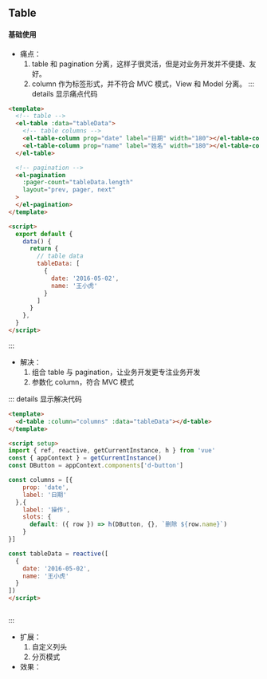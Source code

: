 ## Table 

#### 基础使用
  
- 痛点：
  1. table 和 pagination 分离，这样子很灵活，但是对业务开发并不便捷、友好。
  2. column 作为标签形式，并不符合 MVC 模式，View 和 Model 分离。
::: details 显示痛点代码
```html
<template>
  <!-- table -->
  <el-table :data="tableData">
    <!-- table columns -->
    <el-table-column prop="date" label="日期" width="180"></el-table-column>
    <el-table-column prop="name" label="姓名" width="180"></el-table-column>
  </el-table>

  <!-- pagination -->
  <el-pagination
    :pager-count="tableData.length"
    layout="prev, pager, next"
  >
  </el-pagination>
</template>

<script>
  export default {
    data() {
      return {
        // table data
        tableData: [
          {
            date: '2016-05-02',
            name: '王小虎'
          }
        ]
      }
    },
  }
</script>

```

:::
- 解决：
  1. 组合 table 与 pagination，让业务开发更专注业务开发
  2. 参数化 column，符合 MVC 模式


::: details 显示解决代码
```html
<template>
  <d-table :column="columns" :data="tableData"></d-table>
</template>

<script setup>
import { ref, reactive, getCurrentInstance, h } from 'vue'
const { appContext } = getCurrentInstance()
const DButton = appContext.components['d-button']

const columns = [{
    prop: 'date',
    label: '日期'
  },{
    label: '操作',
    slots: {
      default: ({ row }) => h(DButton, {}, `删除 ${row.name}`)
    }
}]

const tableData = reactive([
  {
    date: '2016-05-02',
    name: '王小虎'
  }
])
</script>



```
:::
- 扩展：
  1. 自定义列头
  2. 分页模式
- 效果：
<div id="diy">
  <d-table :column="column" :data="tableData"></d-table>
</div>

<script setup>
import { ref, reactive, h, getCurrentInstance } from 'vue'
const { appContext } = getCurrentInstance()
const DButton = appContext.components['d-button']
const ddialog = ref();
const column = [
  {
    prop: 'date',
    label: '日期'
  },
  {
    prop: 'name',
    label: '姓名'
  },
  {
    prop: 'address',
    label: '地址'
  },
  {
    label: '操作',
    slots: {
      default: ({ row }) => h(DButton, {}, `删除 ${row.name}`)
    }

  }
]
const tableData = reactive([
  {
    date: '2016-05-02',
    name: '王小虎',
    address: '上海市普陀区金沙江路 1518 弄',
  },
  {
    date: '2016-05-04',
    name: '王小虎',
    address: '上海市普陀区金沙江路 1517 弄',
  },
])
</script>

<style>
#diy .el-table__header,
#diy .el-table__body{
  margin: 0;
  table-layout: fixed;
  border-collapse: initial;
}
#diy th, #diy td, #diy tr{
  border: none;
}
#diy tr{
  background-color: white;
}
#diy .el-table td.el-table__cell, #diy .el-table th.el-table__cell.is-leaf{
    border-bottom: 1px solid #ebeef5;
}
#diy .el-pager{
  padding-left:0;
  margin: 0;
}
</style>

